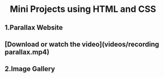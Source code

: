 <h1 style="text-align: center;">Mini Projects using HTML and CSS</h1>
<h2>1.Parallax Website<h2>

[Download or watch the video](videos/recording parallax.mp4)

<h2>2.Image Gallery<h2>